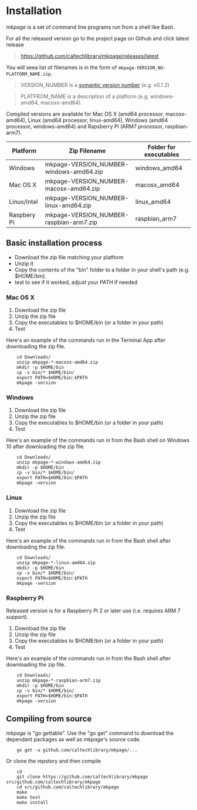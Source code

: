
# Installation

*mkpage* is a set of command line programs run from a shell like Bash. 

For all the released version go to the project page on Github and click latest release

>    https://github.com/caltechlibrary/mkpage/releases/latest

You will seea list of filenames is in the form of `mkpage-VERSION_NO-PLATFORM_NAME.zip`.

> VERSION_NUMBER is a [symantic version number](http://semver.org/) (e.g. v0.1.2)

> PLATFROM_NAME is a description of a platform (e.g. windows-amd64, macosx-amd64).

Compiled versions are available for Mac OS X (amd64 processor, macosx-amd64), 
Linux (amd64 processor, linux-amd64), Windows (amd64 processor, windows-amd64) 
and Rapsberry Pi (ARM7 processor, raspbian-arm7).

| Platform    | Zip Filename                            | Folder for executables |
|-------------|-----------------------------------------|------------------------|
| Windows     | mkpage-VERSION_NUMBER-windows-amd64.zip | windows_amd64          |
| Mac OS X    | mkpage-VERSION_NUMBER-macosx-amd64.zip  | macosx_amd64           |
| Linux/Intel | mkpage-VERSION_NUMBER-linux-amd64.zip   | linux_amd64            |
| Raspbery Pi | mkpage-VERSION_NUMBER-raspbian-arm7.zip | raspbian_arm7          |

## Basic installation process

+ Download the zip file matching your platform 
+ Unzip it 
+ Copy the contents of the "bin" folder to a folder in your shell's path (e.g. $HOME/bin). 
+ test to see if it worked, adjust your PATH if needed


### Mac OS X

1. Download the zip file
2. Unzip the zip file
3. Copy the executables to $HOME/bin (or a folder in your path)
4. Test

Here's an example of the commands run in the Terminal App after downloading the 
zip file.

```shell
    cd Downloads/
    unzip mkpage-*-macosx-amd64.zip
    mkdir -p $HOME/bin
    cp -v bin/* $HOME/bin/
    export PATH=$HOME/bin:$PATH
    mkpage -version
```

### Windows

1. Download the zip file
2. Unzip the zip file
3. Copy the executables to $HOME/bin (or a folder in your path)
4. Test

Here's an example of the commands run in from the Bash shell on Windows 10 after
downloading the zip file.

```shell
    cd Downloads/
    unzip mkpage-*-windows-amd64.zip
    mkdir -p $HOME/bin
    cp -v bin/* $HOME/bin/
    export PATH=$HOME/bin:$PATH
    mkpage -version
```


### Linux 

1. Download the zip file
2. Unzip the zip file
3. Copy the executables to $HOME/bin (or a folder in your path)
4. Test

Here's an example of the commands run in from the Bash shell after
downloading the zip file.

```shell
    cd Downloads/
    unzip mkpage-*-linux-amd64.zip
    mkdir -p $HOME/bin
    cp -v bin/* $HOME/bin/
    export PATH=$HOME/bin:$PATH
    mkpage -version
```


### Raspberry Pi

Released version is for a Raspberry Pi 2 or later use (i.e. requires ARM 7 support).

1. Download the zip file
2. Unzip the zip file
3. Copy the executables to $HOME/bin (or a folder in your path)
4. Test

Here's an example of the commands run in from the Bash shell after
downloading the zip file.

```shell
    cd Downloads/
    unzip mkpage-*-raspbian-arm7.zip
    mkdir -p $HOME/bin
    cp -v bin/* $HOME/bin/
    export PATH=$HOME/bin:$PATH
    mkpage -version
```


## Compiling from source

_mkpage_ is "go gettable".  Use the "go get" command to download the dependant packages
as well as _mkpage_'s source code.

```shell
    go get -u github.com/caltechlibrary/mkpage/...
```

Or clone the repstory and then compile

```shell
    cd
    git clone https://github.com/caltechlibrary/mkpage src/github.com/caltechlibrary/mkpage
    cd src/github.com/caltechlibrary/mkpage
    make
    make test
    make install
```


